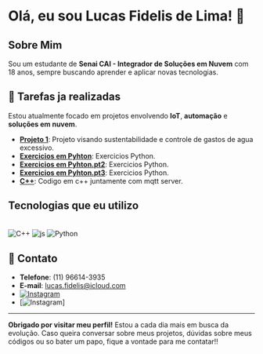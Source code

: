 # Olá, eu sou Lucas Fidelis de Lima! 👋

## Sobre Mim

Sou um estudante de **Senai CAI - Integrador de Soluções em Nuvem** com 18 anos, sempre buscando aprender e aplicar novas tecnologias. 

## 🚀 Tarefas ja realizadas
Estou atualmente focado em projetos envolvendo **IoT**, **automação** e **soluções em nuvem**.

- **[Projeto 1](https://github.com/fidelis10/Projeto-final-do-senai-WPC)**: Projeto visando sustentabilidade e controle de gastos de agua excessivo.
- **[Exercicios em Pyhton](https://github.com/fidelis10/Exercicios-feitos-python-usando-for)**: Exercicios Python.
- **[Exercicios em Pyhton.pt2](https://github.com/fidelis10/Exercicios-python-usando-while)**: Exercicios Python.
- **[Exercicios em Pyhton.pt3](https://github.com/fidelis10/Exercicios-feitos-python-usando-if-else)**: Exercicios Python.
- **[C++](https://github.com/fidelis10/Senai-Codigos)**: Codigo em c++ juntamente com mqtt server.

## Tecnologias que eu utilizo
<div style= "display: inline_block"><br/>
  <img align="center" alt="C++" src="https://img.shields.io/badge/C%2B%2B-00599C?style=for-the-badge&logo=c%2B%2B&logoColor=white">
  <img align="center" alt="js" src="https://img.shields.io/badge/JavaScript-323330?style=for-the-badge&logo=javascript&logoColor=F7DF1E">
  <img align="center" alt="Python" src="https://img.shields.io/badge/Python-14354C?style=for-the-badge&logo=python&logoColor=white">
</div>

## 💬 Contato

- **Telefone**: (11) 96614-3935
- **E-mail**: [lucas.fidelis@icloud.com](mailto:lucas.fidelis@icloud.com)
- [![Instagram](https://img.shields.io/badge/Instagram-E4405F?style=for-the-badge&logo=instagram&logoColor=white)](https://www.instagram.com/lucas_fidelis10/)
- [![Instagram](https://img.shields.io/badge/WhatsApp-25D366?style=for-the-badge&logo=whatsapp&logoColor=white)]


---

**Obrigado por visitar meu perfil!** 
Estou a cada dia mais em busca da evolução. Caso queira conversar sobre meus projetos, dúvidas sobre meus códigos ou so bater um papo, fique a vontade para me contatar!!
